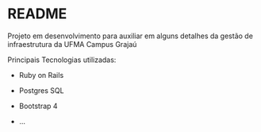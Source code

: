 # README

Projeto em desenvolvimento para auxiliar em alguns detalhes da gestão de infraestrutura da UFMA Campus Grajaú

Principais Tecnologias utilizadas:

* Ruby on Rails

* Postgres SQL

* Bootstrap 4

* ...
